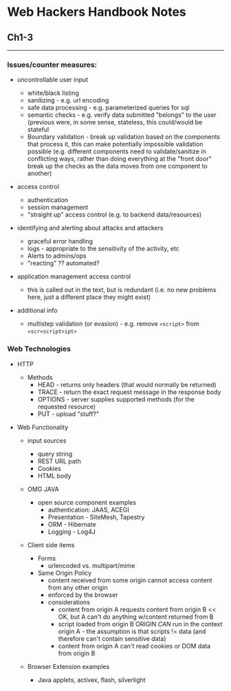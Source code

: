 # Web Hackers Handbook Notes

## Ch1-3
----

### Issues/counter measures:
* uncontrollable user input
    * white/black listing
    * sanitizing - e.g. url encoding
    * safe data processing - e.g. parameterized queries for sql
    * semantic checks - e.g. verify data submitted "belongs" to the user (previous were, in some sense, stateless, this could/would be stateful
    * Boundary validation - break up validation based on the components that process it, this can make potentially impossible validation possible (e.g. different components need to validate/sanitize in conflicting ways, rather than doing everything at the "front door" break up the checks as the data moves from one component to another)
* access control
    * authentication
    * session management
    * "straight up" access control (e.g. to backend data/resources)
* identifying and alerting about attacks and attackers
    * graceful error handling
    * logs - appropriate to the sensitivity of the activity, etc
    * Alerts to admins/ops
    * "reacting" ?? automated?
* application management access control
    * this is called out in the text, but is redundant (i.e. no new problems here, just a different place they might exist)

* additional info
    * multistep validation (or evasion) - e.g. remove `<script>` from `<scr<script>ipt>`
        
### Web Technologies
* HTTP
    * Methods
        * HEAD - returns only headers (that would normally be returned)
        * TRACE - return the exact request message in the response body
        * OPTIONS - server supplies supported methods (for the requested resource)
        * PUT - upload "stuff?"

* Web Functionality
    * input sources
        * query string
        * REST URL path
        * Cookies
        * HTML body
    * OMG JAVA
        * open source component examples
            * authentication: JAAS, ACEGI
            * Presentation - SiteMesh, Tapestry
            * ORM - Hibernate
            * Logging - Log4J

    * Client side items
        * Forms
            * urlencoded vs. multipart/mime
        * Same Origin Policy
            * content received from some origin cannot access content from any other origin
            * enforced by the browser
            * considerations
                * content from origin A requests content from origin B << OK, but A can't do anything w/content returned from B
                * script loaded from origin B ORIGIN *CAN* run in the context origin A - the assumption is that scripts != data (and therefore can't contain sensitive data)
                * content from origin A can't read cookies or DOM data from origin B

    * Browser Extension examples
        * Java applets, activex, flash, silverlight

